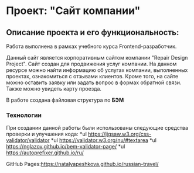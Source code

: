 # Проект: "Сайт компании"

## Описание проекта и его функциональность:

Работа выполнена в рамках учебного курса Frontend-разработчик. 

Данный сайт является корпоративным сайтом компании "Repair Design Project". 
Сайт создан для продвижения услуг компании.
На данном ресурсе можно найти информацию об услугах компании, выполненных проектах, ознакомиться с отзывами клиентов.
Кроме того, на сайте можно оставить заявку или задать вопрос в формах обратной связи. 
Также можно увидеть карту проезда. 

В работе сoздана файловая структура по **БЭМ**

### Технологии
При создании данной работы были использованы следующие средства проверки и улучшения кода:
*ul  https://jigsaw.w3.org/css-validator/validator
*ul  https://validator.w3.org/nu/#textarea
*ul  https://nglazov.github.io/bem-validator-page/
*ul  https://autoprefixer.github.io/ru/

GitHub Pages:https://natalyapeshkova.github.io/russian-travel/
